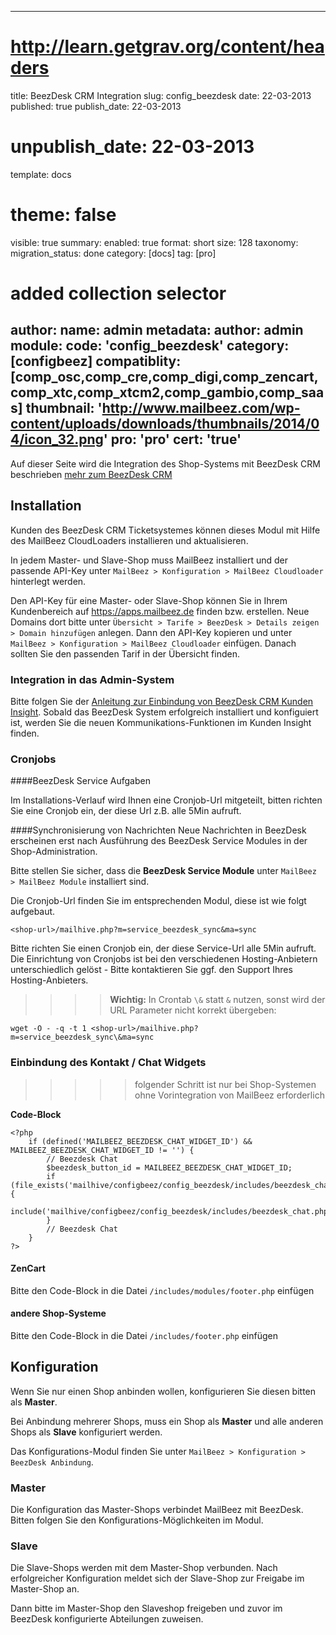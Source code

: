 ---
# http://learn.getgrav.org/content/headers
title: BeezDesk CRM Integration
slug: config_beezdesk
date: 22-03-2013
published: true
publish_date: 22-03-2013
# unpublish_date: 22-03-2013
template: docs
# theme: false
visible: true
summary:
    enabled: true
    format: short
    size: 128
taxonomy:
    migration_status: done
    category: [docs]
    tag: [pro]
# added collection selector

author:
    name: admin
metadata:
    author: admin
module:
    code: 'config_beezdesk'
    category: [configbeez]
    compatiblity: [comp_osc,comp_cre,comp_digi,comp_zencart,comp_xtc,comp_xtcm2,comp_gambio,comp_saas]
    thumbnail: 'http://www.mailbeez.com/wp-content/uploads/downloads/thumbnails/2014/04/icon_32.png'
    pro: 'pro'
    cert: 'true'
----------------

Auf dieser Seite wird die Integration des Shop-Systems mit BeezDesk CRM beschrieben
[mehr zum BeezDesk CRM](https://www.beezdesk.de)



## Installation

Kunden des BeezDesk CRM Ticketsystemes können dieses Modul mit Hilfe des MailBeez CloudLoaders installieren und aktualisieren. 


In jedem Master- und Slave-Shop muss MailBeez installiert und der passende API-Key unter `MailBeez > Konfiguration > MailBeez Cloudloader` hinterlegt werden.

Den API-Key für eine Master- oder Slave-Shop können Sie in Ihrem Kundenbereich auf <https://apps.mailbeez.de> finden bzw. erstellen. 
Neue Domains dort bitte unter `Übersicht > Tarife > BeezDesk > Details zeigen > Domain hinzufügen` anlegen. Dann den API-Key kopieren und unter `MailBeez > Konfiguration > MailBeez Cloudloader` einfügen. Danach sollten Sie den passenden Tarif in der Übersicht finden.

### Integration in das Admin-System

Bitte folgen Sie der [Anleitung zur Einbindung von BeezDesk CRM Kunden Insight](/dokumentation/configbeez/config_customer_insight). Sobald das BeezDesk System erfolgreich installiert und konfiguiert ist, werden Sie die neuen Kommunikations-Funktionen im Kunden Insight finden.

### Cronjobs

####BeezDesk Service Aufgaben

Im Installations-Verlauf wird Ihnen eine Cronjob-Url mitgeteilt, bitten richten Sie eine Cronjob ein, der diese Url z.B. alle 5Min aufruft.


####Synchronisierung von Nachrichten
Neue Nachrichten in BeezDesk erscheinen erst nach Ausführung des BeezDesk Service Modules in der Shop-Administration.

Bitte stellen Sie sicher, dass die **BeezDesk Service Module** unter `MailBeez > MailBeez Module` installiert sind.

Die Cronjob-Url finden Sie im entsprechenden Modul, diese ist wie folgt aufgebaut.

`<shop-url>/mailhive.php?m=service_beezdesk_sync&ma=sync` 


Bitte richten Sie einen Cronjob ein, der diese Service-Url alle 5Min aufruft. Die Einrichtung von Cronjobs ist bei den verschiedenen Hosting-Anbietern unterschiedlich gelöst - Bitte kontaktieren Sie ggf. den Support Ihres Hosting-Anbieters.

>>>>**Wichtig:** In Crontab `\&` statt `&` nutzen, sonst wird der URL Parameter nicht korrekt übergeben:

`wget -O - -q -t 1 <shop-url>/mailhive.php?m=service_beezdesk_sync\&ma=sync`


### Einbindung des Kontakt / Chat Widgets

>>>>> folgender Schritt ist nur bei Shop-Systemen ohne Vorintegration von MailBeez erforderlich


**Code-Block**

```
<?php
    if (defined('MAILBEEZ_BEEZDESK_CHAT_WIDGET_ID') && MAILBEEZ_BEEZDESK_CHAT_WIDGET_ID != '') {
        // Beezdesk Chat
        $beezdesk_button_id = MAILBEEZ_BEEZDESK_CHAT_WIDGET_ID;
        if (file_exists('mailhive/configbeez/config_beezdesk/includes/beezdesk_chat.php')) {
            include('mailhive/configbeez/config_beezdesk/includes/beezdesk_chat.php');
        }
        // Beezdesk Chat
    }
?>
```


#### ZenCart
Bitte den Code-Block in die Datei `/includes/modules/footer.php` einfügen


#### andere Shop-Systeme
Bitte den Code-Block in die Datei `/includes/footer.php` einfügen


## Konfiguration

Wenn Sie nur einen Shop anbinden wollen, konfigurieren Sie diesen bitten als **Master**. 
 
Bei Anbindung mehrerer Shops, muss ein Shop als **Master** und alle anderen Shops als **Slave** konfiguriert werden.

Das Konfigurations-Modul finden Sie unter `MailBeez > Konfiguration > BeezDesk Anbindung`.

### Master

Die Konfiguration das Master-Shops verbindet MailBeez mit BeezDesk. Bitten folgen Sie den Konfigurations-Möglichkeiten im Modul.


### Slave


Die Slave-Shops werden mit dem Master-Shop verbunden. Nach erfolgreicher Konfiguration meldet sich der Slave-Shop zur Freigabe im Master-Shop an.

Dann bitte im Master-Shop den Slaveshop freigeben und zuvor im BeezDesk konfigurierte Abteilungen zuweisen.
